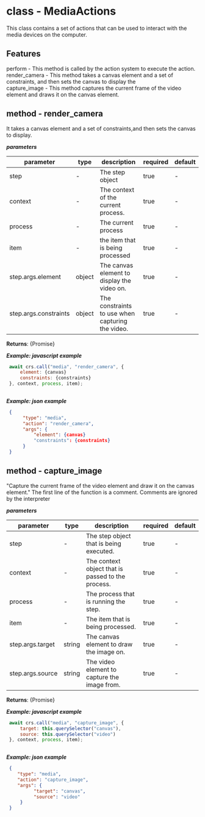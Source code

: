 # class - MediaActionsThis class contains a set of actions that can be used to interact with the media devices on the computer.    ## Features perform - This method is called by the action system to execute the action.   render_camera - This method takes a canvas element and a set of constraints, and then sets the canvas to display the   capture_image - This method captures the current frame of the video element and draws it on the canvas element.  ## method - render_cameraIt takes a canvas element and a set of constraints,and then sets the canvas to display.***parameters***|parameter|type|description|required|default||---------|----|-----------|--------|-------||step|-|The step object|true|-||context|-|The context of the current process.|true|-||process|-|The current process|true|-||item|-|the item that is being processed|true|-||step.args.element|object|The canvas element to display the video on.|true|-||step.args.constraints|object|The constraints to use when capturing the video.|true|-|**Returns**: {Promise<void>}  ***Example: javascript example***```js await crs.call("media", "render_camera", {       element: {canvas}       constraints: {constraints}   }, context, process, item);    ```***Example: json example***```json {        "type": "media",        "action": "render_camera",        "args": {            "element": {canvas}            "constraints": {constraints}        }   }  ```## method - capture_image"Capture the current frame of the video element and draw it on the canvas element." The first line of the function is a comment. Comments are ignored by the interpreter  ***parameters***|parameter|type|description|required|default||---------|----|-----------|--------|-------||step|-|The step object that is being executed.|true|-||context|-|The context object that is passed to the process.|true|-||process|-|The process that is running the step.|true|-||item|-|The item that is being processed.|true|-||step.args.target|string|The canvas element to draw the image on.|true|-||step.args.source|string|The video element to capture the image from.|true|-|**Returns**: {Promise<void>}  ***Example: javascript example***```js await crs.call("media", "capture_image", {       target: this.querySelector("canvas"),       source: this.querySelector("video")   }, context, process, item);    ```***Example: json example***```json {      "type": "media",      "action": "capture_image",      "args": {            "target": "canvas",            "source": "video"       }   }  ```